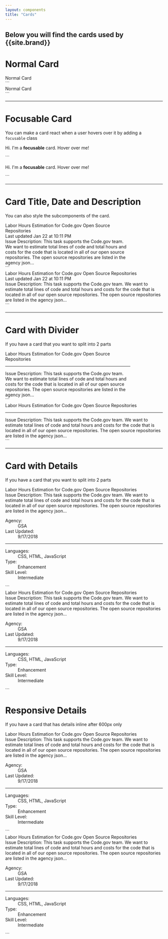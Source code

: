 ```yaml
---
layout: components
title: "Cards"
---
```


## Below you will find the cards used by {{site.brand}}

# Normal Card
<div style="max-width: 400px">
  <div class="card">Normal Card</div>
</div>
```
<div class="card">Normal Card</div>
```

---

# Focusable Card
You can make a card react when a user hovers over it by adding a `focusable` class
<div style="max-width: 400px">
  <div class="card focusable">
    <p>Hi. I'm a <b>focusable</b> card.  Hover over me!</p>
  </div>
</div>
```
<div class="card focusable">
  <p>Hi. I'm a <b>focusable</b> card.  Hover over me!</p>
</div>
```

---

# Card Title, Date and Description
You can also style the subcomponents of the card.
<div style="max-width: 400px">
  <div class="card">
    <div class="card-title">Labor Hours Estimation for Code.gov Open Source Repositories</div>
    <div class="card-date">Last updated Jan 22 at 10:11 PM</div>
    <div class="card-description">Issue Description: This task supports the Code.gov team. We want to estimate total lines of code and total hours and costs for the code that is located in all of our open source repositories. The open source repositories are listed in the agency json...</div>
  </div>
</div>
```
<div class="card">
  <div class="card-title">Labor Hours Estimation for Code.gov Open Source Repositories</div>
  <div class="card-date">Last updated Jan 22 at 10:11 PM</div>
  <div class="card-description">Issue Description: This task supports the Code.gov team. We want to estimate total lines of code and total hours and costs for the code that is located in all of our open source repositories. The open source repositories are listed in the agency json...</div>
</div>
```


---

# Card with Divider
If you have a card that you want to split into 2 parts
<div style="max-width: 400px">
  <div class="card">
    <div class="card-title">Labor Hours Estimation for Code.gov Open Source Repositories</div>
    <hr />
    <div class="card-description">Issue Description: This task supports the Code.gov team. We want to estimate total lines of code and total hours and costs for the code that is located in all of our open source repositories. The open source repositories are listed in the agency json...</div>
  </div>
</div>
```
<div class="card">
  <div class="card-title">Labor Hours Estimation for Code.gov Open Source Repositories</div>
  <hr />
  <div class="card-description">Issue Description: This task supports the Code.gov team. We want to estimate total lines of code and total hours and costs for the code that is located in all of our open source repositories. The open source repositories are listed in the agency json...</div>
</div>
```

---

# Card with Details
If you have a card that you want to split into 2 parts
<div style="max-width: 600px">
  <div class="card">
    <div class="card-title">Labor Hours Estimation for Code.gov Open Source Repositories</div>
    <div class="card-description">Issue Description: This task supports the Code.gov team. We want to estimate total lines of code and total hours and costs for the code that is located in all of our open source repositories. The open source repositories are listed in the agency json...</div>
    <dl>
      <dt>Agency:</dt>
      <dd><a>GSA</a></dd>
      <dt>Last Updated:</dt>
      <dd>9/17/2018</dd>
    </dl>
    <hr />
    <dl class="inline">
      <dt>Languages:</dt>
      <dd>CSS, HTML, JavaScript</dd>
      <dt>Type:</dt>
      <dd>Enhancement</dd>
      <dt>Skill Level:</dt>
      <dd>Intermediate</dd>
    </dl>
  </div>
</div>
```
<div style="max-width: 600px">
  <div class="card">
    <div class="card-title">Labor Hours Estimation for Code.gov Open Source Repositories</div>
    <div class="card-description">Issue Description: This task supports the Code.gov team. We want to estimate total lines of code and total hours and costs for the code that is located in all of our open source repositories. The open source repositories are listed in the agency json...</div>
    <dl>
      <dt>Agency:</dt>
      <dd><a>GSA</a></dd>
      <dt>Last Updated:</dt>
      <dd>9/17/2018</dd>
    </dl>
    <hr />
    <dl class="inline">
      <dt>Languages:</dt>
      <dd>CSS, HTML, JavaScript</dd>
      <dt>Type:</dt>
      <dd>Enhancement</dd>
      <dt>Skill Level:</dt>
      <dd>Intermediate</dd>
    </dl>
  </div>
</div>
```


# Responsive Details
If you have a card that has details inline after 600px only
<div style="max-width: 600px">
  <div class="card">
    <div class="card-title">Labor Hours Estimation for Code.gov Open Source Repositories</div>
    <div class="card-description">Issue Description: This task supports the Code.gov team. We want to estimate total lines of code and total hours and costs for the code that is located in all of our open source repositories. The open source repositories are listed in the agency json...</div>
    <dl>
      <dt>Agency:</dt>
      <dd><a>GSA</a></dd>
      <dt>Last Updated:</dt>
      <dd>9/17/2018</dd>
    </dl>
    <hr />
    <dl class="inline-after-600px">
      <dt>Languages:</dt>
      <dd>CSS, HTML, JavaScript</dd>
      <dt>Type:</dt>
      <dd>Enhancement</dd>
      <dt>Skill Level:</dt>
      <dd>Intermediate</dd>
    </dl>
  </div>
</div>
```
<div style="max-width: 600px">
  <div class="card">
    <div class="card-title">Labor Hours Estimation for Code.gov Open Source Repositories</div>
    <div class="card-description">Issue Description: This task supports the Code.gov team. We want to estimate total lines of code and total hours and costs for the code that is located in all of our open source repositories. The open source repositories are listed in the agency json...</div>
    <dl>
      <dt>Agency:</dt>
      <dd><a>GSA</a></dd>
      <dt>Last Updated:</dt>
      <dd>9/17/2018</dd>
    </dl>
    <hr />
    <dl class="inline-after-600px">
      <dt>Languages:</dt>
      <dd>CSS, HTML, JavaScript</dd>
      <dt>Type:</dt>
      <dd>Enhancement</dd>
      <dt>Skill Level:</dt>
      <dd>Intermediate</dd>
    </dl>
  </div>
</div>
```

